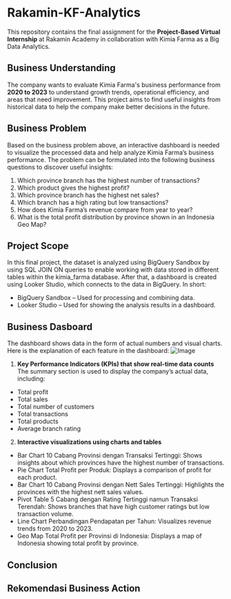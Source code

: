 # **Rakamin-KF-Analytics**
This repository contains the final assignment for the **Project-Based Virtual Internship** at Rakamin Academy in collaboration with Kimia Farma as a Big Data Analytics.

## Business Understanding
The company wants to evaluate Kimia Farma's business performance from **2020 to 2023** to understand growth trends, operational efficiency, and areas that need improvement. This project aims to find useful insights from historical data to help the company make better decisions in the future.

## Business Problem
Based on the business problem above, an interactive dashboard is needed to visualize the processed data and help analyze Kimia Farma’s business performance. The problem can be formulated into the following business questions to discover useful insights:
1. Which province branch has the highest number of transactions?
2. Which product gives the highest profit?
3. Which province branch has the highest net sales?
4. Which branch has a high rating but low transactions?
5. How does Kimia Farma’s revenue compare from year to year?
6. What is the total profit distribution by province shown in an Indonesia Geo Map?

## Project Scope
In this final project, the dataset is analyzed using BigQuery Sandbox by using SQL JOIN ON queries to enable working with data stored in different tables within the kimia_farma database. After that, a dashboard is created using Looker Studio, which connects to the data in BigQuery.
In short:
* BigQuery Sandbox – Used for processing and combining data.
* Looker Studio – Used for showing the analysis results in a dashboard.

## Business Dasboard
The dashboard shows data in the form of actual numbers and visual charts. Here is the explanation of each feature in the dashboard:
![Image](https://github.com/user-attachments/assets/6d1c9487-f1d5-40ed-bd14-9e378663cd3d)

1. **Key Performance Indicators (KPIs) that show real-time data counts**
The summary section is used to display the company’s actual data, including:
* Total profit
* Total sales
* Total number of customers
* Total transactions
* Total products
* Average branch rating

2. **Interactive visualizations using charts and tables**
* Bar Chart 10 Cabang Provinsi dengan Transaksi Tertinggi: Shows insights about which provinces have the highest number of transactions.
* Pie Chart Total Profit per Produk: Displays a comparison of profit for each product.
* Bar Chart 10 Cabang Provinsi dengan Nett Sales Tertinggi: Highlights the provinces with the highest nett sales values.
* Pivot Table 5 Cabang dengan Rating Tertinggi namun Transaksi Terendah: Shows branches that have high customer ratings but low transaction volume.
* Line Chart Perbandingan Pendapatan per Tahun: Visualizes revenue trends from 2020 to 2023.
* Geo Map Total Profit per Provinsi di Indonesia: Displays a map of Indonesia showing total profit by province.

## Conclusion

## Rekomendasi Business Action


